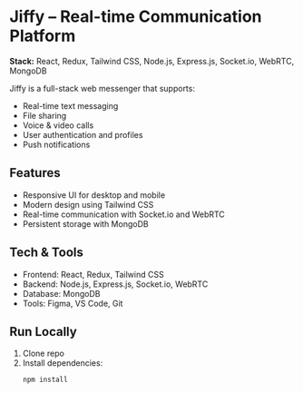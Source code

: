 # Jiffy – Real-time Communication Platform

**Stack:** React, Redux, Tailwind CSS, Node.js, Express.js, Socket.io, WebRTC, MongoDB

Jiffy is a full-stack web messenger that supports:
- Real-time text messaging
- File sharing
- Voice & video calls
- User authentication and profiles
- Push notifications

## Features
- Responsive UI for desktop and mobile
- Modern design using Tailwind CSS
- Real-time communication with Socket.io and WebRTC
- Persistent storage with MongoDB

## Tech & Tools
- Frontend: React, Redux, Tailwind CSS
- Backend: Node.js, Express.js, Socket.io, WebRTC
- Database: MongoDB
- Tools: Figma, VS Code, Git

## Run Locally
1. Clone repo
2. Install dependencies:
   ```bash
   npm install
